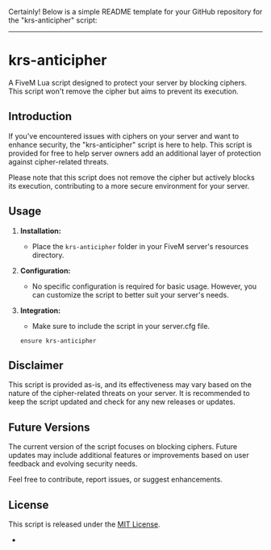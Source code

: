 Certainly! Below is a simple README template for your GitHub repository for the "krs-anticipher" script:

---

# krs-anticipher

A FiveM Lua script designed to protect your server by blocking ciphers. This script won't remove the cipher but aims to prevent its execution.

## Introduction

If you've encountered issues with ciphers on your server and want to enhance security, the "krs-anticipher" script is here to help. This script is provided for free to help server owners add an additional layer of protection against cipher-related threats.

Please note that this script does not remove the cipher but actively blocks its execution, contributing to a more secure environment for your server.

## Usage

1. **Installation:**
   - Place the `krs-anticipher` folder in your FiveM server's resources directory.

2. **Configuration:**
   - No specific configuration is required for basic usage. However, you can customize the script to better suit your server's needs.

3. **Integration:**
   - Make sure to include the script in your server.cfg file.

   ```plaintext
   ensure krs-anticipher
   ```

## Disclaimer

This script is provided as-is, and its effectiveness may vary based on the nature of the cipher-related threats on your server. It is recommended to keep the script updated and check for any new releases or updates.

## Future Versions

The current version of the script focuses on blocking ciphers. Future updates may include additional features or improvements based on user feedback and evolving security needs.

Feel free to contribute, report issues, or suggest enhancements.

## License

This script is released under the [MIT License](LICENSE.md).

-
